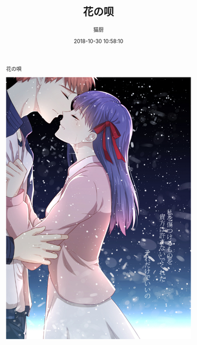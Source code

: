 ﻿---
layout: post
title: 花の呗
date: 2018-10-30 10:58:10
updated: 2018-10-30 10:58:10
comments: true
categories: [Photo]
tags: [士樱, 间桐樱, 卫宫士郎]
author: "猫厨"
description: ""
toc: true
---

<p>花の唄<br /></p>

![](https://raw.githubusercontent.com/alicewish/meowchain247/master/img_cVZNdzJtQk9JV2NveUx3MDlncnBDSzhmZzdBRThHcmdBNjRnU0RtZXVEcjJBalFJTFNmelFBPT0.jpg)